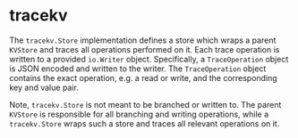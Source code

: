 # tracekv

The `tracekv.Store` implementation defines a store which wraps a parent `KVStore`
and traces all operations performed on it. Each trace operation is written to a
provided `io.Writer` object. Specifically, a `TraceOperation` object is JSON
encoded and written to the writer. The `TraceOperation` object contains the exact
operation, e.g. a read or write, and the corresponding key and value pair.

Note, `tracekv.Store` is not meant to be branched or written to. The parent `KVStore`
is responsible for all branching and writing operations, while a `tracekv.Store`
wraps such a store and traces all relevant operations on it.
